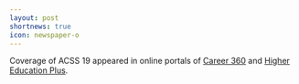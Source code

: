 ```yaml
---
layout: post
shortnews: true
icon: newspaper-o
---
```

Coverage of ACSS 19 appeared in online portals of <a href="https://news.careers360.com/iiit-d-organises-acss-2019-students-and-researchers">Career 360</a> and <a href="https://highereducationplus.com/iiit-d-organises-acss-2019-for-students-and-researchers/">Higher Education Plus</a>.